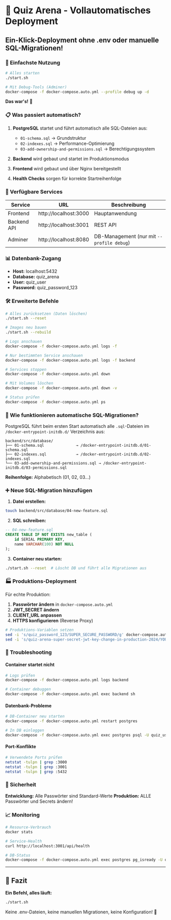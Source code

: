 # 🚀 Quiz Arena - Vollautomatisches Deployment

## Ein-Klick-Deployment ohne .env oder manuelle SQL-Migrationen!

### 🎯 Einfachste Nutzung

```bash
# Alles starten
./start.sh

# Mit Debug-Tools (Adminer)
docker-compose -f docker-compose.auto.yml --profile debug up -d
```

**Das war's!** 🎉

### 📋 Was passiert automatisch?

1. **PostgreSQL** startet und führt automatisch alle SQL-Dateien aus:
   - `01-schema.sql` → Grundstruktur
   - `02-indexes.sql` → Performance-Optimierung  
   - `03-add-ownership-and-permissions.sql` → Berechtigungssystem

2. **Backend** wird gebaut und startet im Produktionsmodus

3. **Frontend** wird gebaut und über Nginx bereitgestellt

4. **Health Checks** sorgen für korrekte Startreihenfolge

### 🔧 Verfügbare Services

| Service | URL | Beschreibung |
|---------|-----|--------------|
| Frontend | http://localhost:3000 | Hauptanwendung |
| Backend API | http://localhost:3001 | REST API |
| Adminer | http://localhost:8080 | DB-Management (nur mit `--profile debug`) |

### 📊 Datenbank-Zugang

- **Host:** localhost:5432
- **Database:** quiz_arena  
- **User:** quiz_user
- **Password:** quiz_password_123

### 🛠️ Erweiterte Befehle

```bash
# Alles zurücksetzen (Daten löschen)
./start.sh --reset

# Images neu bauen
./start.sh --rebuild

# Logs anschauen
docker-compose -f docker-compose.auto.yml logs -f

# Nur bestimmten Service anschauen
docker-compose -f docker-compose.auto.yml logs -f backend

# Services stoppen
docker-compose -f docker-compose.auto.yml down

# Mit Volumes löschen
docker-compose -f docker-compose.auto.yml down -v

# Status prüfen
docker-compose -f docker-compose.auto.yml ps
```

### 🔄 Wie funktionieren automatische SQL-Migrationen?

PostgreSQL führt beim ersten Start automatisch alle `.sql`-Dateien im `/docker-entrypoint-initdb.d/` Verzeichnis aus:

```
backend/src/database/
├── 01-schema.sql              → /docker-entrypoint-initdb.d/01-schema.sql
├── 02-indexes.sql             → /docker-entrypoint-initdb.d/02-indexes.sql  
└── 03-add-ownership-and-permissions.sql → /docker-entrypoint-initdb.d/03-permissions.sql
```

**Reihenfolge:** Alphabetisch (01, 02, 03...)

### ➕ Neue SQL-Migration hinzufügen

1. **Datei erstellen:**
```bash
touch backend/src/database/04-new-feature.sql
```

2. **SQL schreiben:**
```sql
-- 04-new-feature.sql
CREATE TABLE IF NOT EXISTS new_table (
    id SERIAL PRIMARY KEY,
    name VARCHAR(100) NOT NULL
);
```

3. **Container neu starten:**
```bash
./start.sh --reset  # Löscht DB und führt alle Migrationen aus
```

### 🏭 Produktions-Deployment

Für echte Produktion:

1. **Passwörter ändern** in `docker-compose.auto.yml`
2. **JWT_SECRET ändern**
3. **CLIENT_URL anpassen**
4. **HTTPS konfigurieren** (Reverse Proxy)

```bash
# Produktions-Variablen setzen
sed -i 's/quiz_password_123/SUPER_SECURE_PASSWORD/g' docker-compose.auto.yml
sed -i 's/quiz-arena-super-secret-jwt-key-change-in-production-2024/YOUR_REAL_JWT_SECRET/g' docker-compose.auto.yml
```

### 🐛 Troubleshooting

#### Container startet nicht
```bash
# Logs prüfen
docker-compose -f docker-compose.auto.yml logs backend

# Container debuggen
docker-compose -f docker-compose.auto.yml exec backend sh
```

#### Datenbank-Probleme
```bash
# DB-Container neu starten
docker-compose -f docker-compose.auto.yml restart postgres

# In DB einloggen
docker-compose -f docker-compose.auto.yml exec postgres psql -U quiz_user -d quiz_arena
```

#### Port-Konflikte
```bash
# Verwendete Ports prüfen
netstat -tulpn | grep :3000
netstat -tulpn | grep :3001
netstat -tulpn | grep :5432
```

### 🔐 Sicherheit

**Entwicklung:** Alle Passwörter sind Standard-Werte
**Produktion:** ALLE Passwörter und Secrets ändern!

### 📈 Monitoring

```bash
# Resource-Verbrauch
docker stats

# Service-Health
curl http://localhost:3001/api/health

# DB-Status
docker-compose -f docker-compose.auto.yml exec postgres pg_isready -U quiz_user
```

---

## 🎯 Fazit

**Ein Befehl, alles läuft:**
```bash
./start.sh
```

Keine .env-Dateien, keine manuellen Migrationen, keine Konfiguration! 🚀